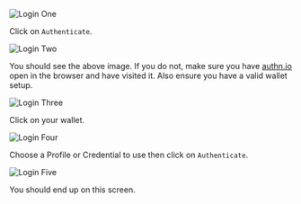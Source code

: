 ![Login One](https://github.com/digitalbazaar/demo-issuer-integration/raw/master/images/auth-1.png)

Click on `Authenticate`.

![Login Two](https://github.com/digitalbazaar/demo-issuer-integration/raw/master/images/auth-2.png)

You should see the above image. If you do not, make sure you have [authn.io](https://authn.io/) open in the browser and have visited it. Also ensure you have a valid wallet setup.

![Login Three](https://github.com/digitalbazaar/demo-issuer-integration/raw/master/images/auth-3.png)

Click on your wallet.

![Login Four](https://github.com/digitalbazaar/demo-issuer-integration/raw/master/images/auth-4.png)

Choose a Profile or Credential to use then click on `Authenticate`.

![Login Five](https://github.com/digitalbazaar/demo-issuer-integration/raw/master/images/auth-5.png)

You should end up on this screen.
